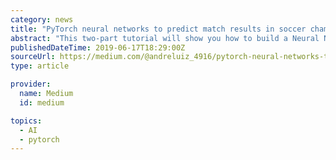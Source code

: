 ```yaml
---
category: news
title: "PyTorch neural networks to predict match results in soccer championships — Part I"
abstract: "This two-part tutorial will show you how to build a Neural Network using Python and PyTorch to predict matches results in soccer championships. In this first part of the tutorial you will learn how to collect and prepare the data from datasets using Python ..."
publishedDateTime: 2019-06-17T18:29:00Z
sourceUrl: https://medium.com/@andreluiz_4916/pytorch-neural-networks-to-predict-matches-results-in-soccer-championships-part-i-a6d0eefeca51
type: article

provider:
  name: Medium
  id: medium

topics:
  - AI
  - pytorch
---
```

